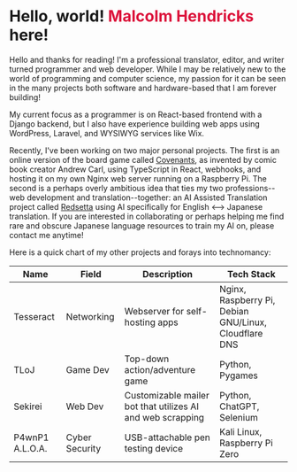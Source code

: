 # Hello, world! <a href="https://redwindmh.github.io/MH_3D_Portfolio/" style="color:crimson; text-decoration:none;">Malcolm Hendricks</a> here!

Hello and thanks for reading! I'm a professional translator, editor, and writer turned programmer and web developer. While I may be relatively new to the world of programming and computer science, my passion for it can be seen in the many projects both software and hardware-based that I am forever building!

My current focus as a programmer is on React-based frontend with a Django backend, but I also have experience building web apps using WordPress, Laravel, and WYSIWYG services like Wix.

Recently, I've been working on two major personal projects. The first is an online version of the board game called [Covenants](https://github.com/Redwindmh/Covenants), as invented by comic book creator Andrew Carl, using TypeScript in React, webhooks, and hosting it on my own Nginx web server running on a Raspberry Pi. The second is a perhaps overly ambitious idea that ties my two professions--web development and translation--together: an AI Assisted Translation project called [Redsetta](https://github.com/Redwindmh/Redsetta_Stone) using AI specifically for English <--> Japanese translation. If you are interested in collaborating or perhaps helping me find rare and obscure Japanese language resources to train my AI on, please contact me anytime!

Here is a quick chart of my other projects and forays into technomancy:

| Name            | Field          | Description                                                | Tech Stack                                            |
| --------------- | -------------- | ---------------------------------------------------------- | ----------------------------------------------------- |
| Tesseract       | Networking     | Webserver for self-hosting apps                            | Nginx, Raspberry Pi, Debian GNU/Linux, Cloudflare DNS |
| TLoJ            | Game Dev       | Top-down action/adventure game                             | Python, Pygames                                       |
| Sekirei         | Web Dev        | Customizable mailer bot that utilizes AI and web scrapping | Python, ChatGPT, Selenium                             |
| P4wnP1 A.L.O.A. | Cyber Security | USB-attachable pen testing device                          | Kali Linux, Raspberry Pi Zero                         |
